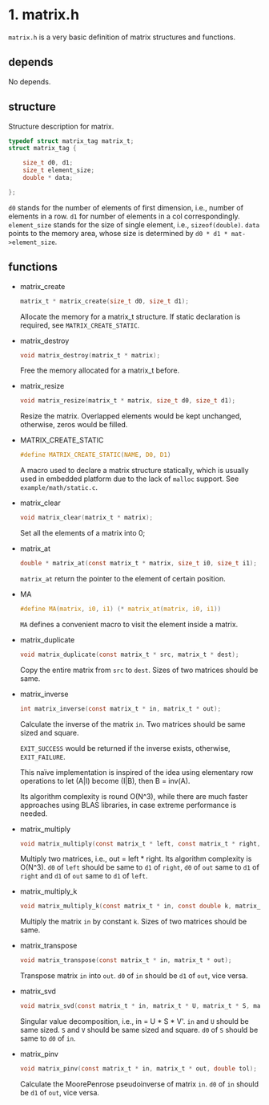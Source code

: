 # 1. matrix.h
`matrix.h` is a very basic definition of matrix structures and functions.

## depends
No depends.

## structure
Structure description for matrix.

```C
typedef struct matrix_tag matrix_t;
struct matrix_tag {

	size_t d0, d1;
	size_t element_size;
	double * data;

};
```
`d0` stands for the number of elements of first dimension, i.e., number of elements in a row. `d1` for number of elements in a col correspondingly. `element_size` stands for the size of single element, i.e., `sizeof(double)`. `data` points to the memory area, whose size is determined by `d0 * d1 * mat->element_size`.

## functions
* matrix_create
   ```C
   matrix_t * matrix_create(size_t d0, size_t d1);
   ```
   Allocate the memory for a matrix_t structure. If static declaration is required, see `MATRIX_CREATE_STATIC`.

* matrix_destroy
   ```C
   void matrix_destroy(matrix_t * matrix);
   ```
   Free the memory allocated for a matrix_t before.

* matrix_resize
   ```C
   void matrix_resize(matrix_t * matrix, size_t d0, size_t d1);
   ```
   Resize the matrix. Overlapped elements would be kept unchanged, otherwise, zeros would be filled.

* MATRIX_CREATE_STATIC
   ```C
   #define MATRIX_CREATE_STATIC(NAME, D0, D1)
   ```
   A macro used to declare a matrix structure statically, which is usually used in embedded platform due to the lack of `malloc` support. See `example/math/static.c`.

* matrix_clear
   ```C
   void matrix_clear(matrix_t * matrix);
   ```
   Set all the elements of a matrix into 0;

* matrix_at
   ```C
   double * matrix_at(const matrix_t * matrix, size_t i0, size_t i1);
   ```
   `matrix_at` return the pointer to the element of certain position.

* MA
   ```C
   #define MA(matrix, i0, i1) (* matrix_at(matrix, i0, i1))
   ```
   `MA` defines a convenient macro to visit the element inside a matrix.

* matrix_duplicate
   ```C
   void matrix_duplicate(const matrix_t * src, matrix_t * dest);
   ```
   Copy the entire matrix from `src` to `dest`. Sizes of two matrices should be same.

* matrix_inverse
   ```C
   int matrix_inverse(const matrix_t * in, matrix_t * out);
   ```
   Calculate the inverse of the matrix `in`. Two matrices should be same sized and square.

   `EXIT_SUCCESS` would be returned if the inverse exists, otherwise, `EXIT_FAILURE`.

   This naïve implementation is inspired of the idea using elementary row operations to let (A|I) become (I|B), then B = inv(A).

   Its algorithm complexity is round O(N^3), while there are much faster approaches using BLAS libraries, in case extreme performance is needed.

* matrix_multiply
   ```C
   void matrix_multiply(const matrix_t * left, const matrix_t * right, matrix_t * out);
   ```
   Multiply two matrices, i.e., out = left * right. Its algorithm complexity is O(N^3). `d0` of `left` should be same to `d1` of `right`, `d0` of `out` same to `d1` of `right` and `d1` of `out` same to `d1` of `left`.

* matrix_multiply_k
   ```C
   void matrix_multiply_k(const matrix_t * in, const double k, matrix_t * out);
   ```
   Multiply the matrix `in` by constant `k`. Sizes of two matrices should be same.

* matrix_transpose
   ```C
   void matrix_transpose(const matrix_t * in, matrix_t * out);
   ```
   Transpose matrix `in` into `out`. `d0` of `in` should be `d1` of `out`, vice versa.

* matrix_svd
   ```C
   void matrix_svd(const matrix_t * in, matrix_t * U, matrix_t * S, matrix_t * V);
   ```
   Singular value decomposition, i.e., in = U * S * V'. `in` and `U` should be same sized. `S` and `V` should be same sized and square. `d0` of `S` should be same to `d0` of `in`.

* matrix_pinv
   ```C
   void matrix_pinv(const matrix_t * in, matrix_t * out, double tol);
   ```
   Calculate the MoorePenrose pseudoinverse of matrix `in`. `d0` of `in` should be `d1` of `out`, vice versa.